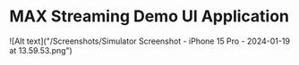 # MAX Streaming Demo UI Application

![Alt text]("/Screenshots/Simulator Screenshot - iPhone 15 Pro - 2024-01-19 at 13.59.53.png")
